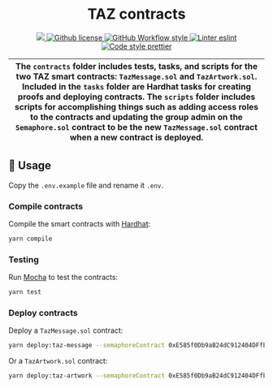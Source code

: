 <p align="center">
    <h1 align="center">
        TAZ contracts
    </h1>
</p>

<p align="center">
    <a href="https://github.com/semaphore-protocol/taz-apps" target="_blank">
        <img src="https://img.shields.io/badge/project-TAZ-blue?style=flat-square">
    </a>
    <a href="https://github.com/semaphore-protocol/taz-apps/blob/main/LICENSE">
        <img alt="Github license" src="https://img.shields.io/github/license/semaphore-protocol/taz-apps.svg?style=flat-square">
    </a>
    <a href="https://github.com/semaphore-protocol/taz-apps/actions?query=workflow%3Astyle">
        <img alt="GitHub Workflow style" src="https://img.shields.io/github/workflow/status/semaphore-protocol/taz-apps/style?label=style&style=flat-square&logo=github">
    </a>
    <a href="https://eslint.org/">
        <img alt="Linter eslint" src="https://img.shields.io/badge/linter-eslint-8080f2?style=flat-square&logo=eslint">
    </a>
    <a href="https://prettier.io/">
        <img alt="Code style prettier" src="https://img.shields.io/badge/code%20style-prettier-f8bc45?style=flat-square&logo=prettier">
    </a>
</p>

| The `contracts` folder includes tests, tasks, and scripts for the two TAZ smart contracts: `TazMessage.sol` and `TazArtwork.sol`. Included in the `tasks` folder are Hardhat tasks for creating proofs and deploying contracts. The `scripts` folder includes scripts for accomplishing things such as adding access roles to the contracts and updating the group admin on the `Semaphore.sol` contract to be the new `TazMessage.sol` contract when a new contract is deployed. |
| --------------------------------------------------------------------------------------------------------------------------------------------------------------------------------------------------------------------------------------------------------------------------------------------------------------------------------------------------------------------------------------------------------------------------------------------------------------------------------- |

## 📜 Usage

Copy the `.env.example` file and rename it `.env`.

### Compile contracts

Compile the smart contracts with [Hardhat](https://hardhat.org/):

```bash
yarn compile
```

### Testing

Run [Mocha](https://mochajs.org/) to test the contracts:

```bash
yarn test
```

### Deploy contracts

Deploy a `TazMessage.sol` contract:

```bash
yarn deploy:taz-message --semaphoreContract 0xE585f0Db9aB24dC912404DFfb9b28fb8BF211fA6
```

Or a `TazArtwork.sol` contract:

```bash
yarn deploy:taz-artwork --semaphoreContract 0xE585f0Db9aB24dC912404DFfb9b28fb8BF211fA6
```
